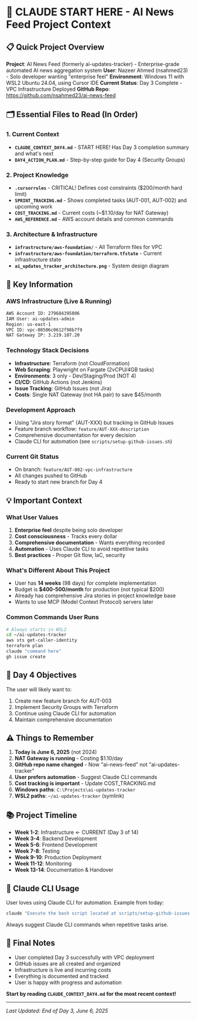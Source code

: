 # 🚀 CLAUDE START HERE - AI News Feed Project Context

## 📋 Quick Project Overview
**Project**: AI News Feed (formerly ai-updates-tracker) - Enterprise-grade automated AI news aggregation system
**User**: Nazeer Ahmed (nsahmed23) - Solo developer wanting "enterprise feel"
**Environment**: Windows 11 with WSL2 Ubuntu 24.04, using Cursor IDE
**Current Status**: Day 3 Complete - VPC Infrastructure Deployed
**GitHub Repo**: https://github.com/nsahmed23/ai-news-feed

## 🗂️ Essential Files to Read (In Order)

### 1. **Current Context**
- **`CLAUDE_CONTEXT_DAY4.md`** - START HERE! Has Day 3 completion summary and what's next
- **`DAY4_ACTION_PLAN.md`** - Step-by-step guide for Day 4 (Security Groups)

### 2. **Project Knowledge**
- **`.cursorrules`** - CRITICAL! Defines cost constraints ($200/month hard limit)
- **`SPRINT_TRACKING.md`** - Shows completed tasks (AUT-001, AUT-002) and upcoming work
- **`COST_TRACKING.md`** - Current costs (~$1.10/day for NAT Gateway)
- **`AWS_REFERENCE.md`** - AWS account details and common commands

### 3. **Architecture & Infrastructure**
- **`infrastructure/aws-foundation/`** - All Terraform files for VPC
- **`infrastructure/aws-foundation/terraform.tfstate`** - Current infrastructure state
- **`ai_updates_tracker_architecture.png`** - System design diagram

## 🔑 Key Information

### AWS Infrastructure (Live & Running)
```bash
AWS Account ID: 279684395806
IAM User: ai-updates-admin
Region: us-east-1
VPC ID: vpc-08506c0612f98b7f9
NAT Gateway IP: 3.219.107.20
```

### Technology Stack Decisions
- **Infrastructure**: Terraform (not CloudFormation)
- **Web Scraping**: Playwright on Fargate (2vCPU/4GB tasks)
- **Environments**: 3 only - Dev/Staging/Prod (NOT 4)
- **CI/CD**: GitHub Actions (not Jenkins)
- **Issue Tracking**: GitHub Issues (not Jira)
- **Costs**: Single NAT Gateway (not HA pair) to save $45/month

### Development Approach
- Using "Jira story format" (AUT-XXX) but tracking in GitHub Issues
- Feature branch workflow: `feature/AUT-XXX-description`
- Comprehensive documentation for every decision
- Claude CLI for automation (see `scripts/setup-github-issues.sh`)

### Current Git Status
- On branch: `feature/AUT-002-vpc-infrastructure`
- All changes pushed to GitHub
- Ready to start new branch for Day 4

## 💡 Important Context

### What User Values
1. **Enterprise feel** despite being solo developer
2. **Cost consciousness** - Tracks every dollar
3. **Comprehensive documentation** - Wants everything recorded
4. **Automation** - Uses Claude CLI to avoid repetitive tasks
5. **Best practices** - Proper Git flow, IaC, security

### What's Different About This Project
- User has **14 weeks** (98 days) for complete implementation
- Budget is **$400-500/month** for production (not typical $200)
- Already has comprehensive Jira stories in project knowledge base
- Wants to use MCP (Model Context Protocol) servers later

### Common Commands User Runs
```bash
# Always starts in WSL2
cd ~/ai-updates-tracker
aws sts get-caller-identity
terraform plan
claude "command here"
gh issue create
```

## 🎯 Day 4 Objectives

The user will likely want to:
1. Create new feature branch for AUT-003
2. Implement Security Groups with Terraform
3. Continue using Claude CLI for automation
4. Maintain comprehensive documentation

## ⚠️ Things to Remember

1. **Today is June 6, 2025** (not 2024)
2. **NAT Gateway is running** - Costing $1.10/day
3. **GitHub repo name changed** - Now "ai-news-feed" not "ai-updates-tracker"
4. **User prefers automation** - Suggest Claude CLI commands
5. **Cost tracking is important** - Update COST_TRACKING.md
6. **Windows paths**: `C:\Projects\ai-updates-tracker`
7. **WSL2 paths**: `~/ai-updates-tracker` (symlink)

## 📚 Project Timeline

- **Week 1-2**: Infrastructure ← CURRENT (Day 3 of 14)
- **Week 3-4**: Backend Development
- **Week 5-6**: Frontend Development
- **Week 7-8**: Testing
- **Week 9-10**: Production Deployment
- **Week 11-12**: Monitoring
- **Week 13-14**: Documentation & Handover

## 🤖 Claude CLI Usage

User loves using Claude CLI for automation. Example from today:
```bash
claude "Execute the bash script located at scripts/setup-github-issues.sh..."
```

Always suggest Claude CLI commands when repetitive tasks arise.

## 📝 Final Notes

- User completed Day 3 successfully with VPC deployment
- GitHub issues are all created and organized
- Infrastructure is live and incurring costs
- Everything is documented and tracked
- User is happy with progress and automation

**Start by reading `CLAUDE_CONTEXT_DAY4.md` for the most recent context!**

---
*Last Updated: End of Day 3, June 6, 2025*